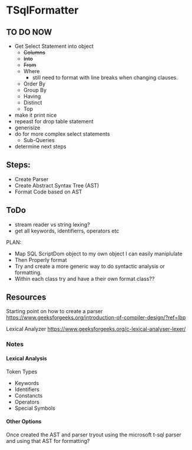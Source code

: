 # TSqlFormatter



## TO DO NOW
- Get Select Statement into object
    - ~~Columns~~
    - ~~Into~~
    - ~~From~~
    - Where
        - still need to format with line breaks when changing clauses.
    - Order By
    - Group By
    - Having
    - Distinct
    - Top
- make it print nice
- repeast for drop table statement
- generisize
- do for more complex select statements
    - Sub-Queries
- determine next steps


## Steps:
- Create Parser
- Create Abstract Syntax Tree (AST)
- Format Code based on AST

## ToDo
- stream reader vs string lexing?
- get all keywords, identifierrs, operators etc

PLAN:
- Map SQL ScriptDom object to my own object I can easily maniplulate
- Then Properly format
- Try and create a more generic way to do syntactic analysis or formatting.
- Within each class try and have a their own format class??


## Resources
Starting point on how to create a parser
https://www.geeksforgeeks.org/introduction-of-compiler-design/?ref=lbp

Lexical Analyzer
https://www.geeksforgeeks.org/c-lexical-analyser-lexer/


### Notes
#### Lexical Analysis
Token Types
- Keywords
- Identifiers
- Constancts
- Operators
- Special Symbols


#### Other Options
Once created the AST and parser tryout using the microsoft t-sql parser and using that AST for formatting?



